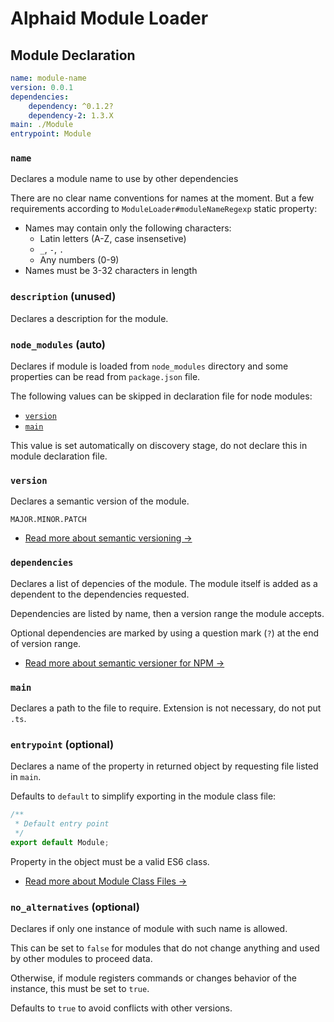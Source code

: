 # Alphaid Module Loader

## Module Declaration

```yaml
name: module-name
version: 0.0.1
dependencies:
    dependency: ^0.1.2?
    dependency-2: 1.3.X
main: ./Module
entrypoint: Module
```

### `name`

Declares a module name to use by other dependencies

There are no clear name conventions for names at the moment. But a few requirements according to `ModuleLoader#moduleNameRegexp` static property:

- Names may contain only the following characters:
  - Latin letters (A-Z, case insensetive)
  - `_`, `-`, `.`
  - Any numbers (0-9)
- Names must be 3-32 characters in length

### `description` (unused)

Declares a description for the module.

### `node_modules` (auto)

Declares if module is loaded from `node_modules` directory and some properties can be read from `package.json` file.

The following values can be skipped in declaration file for node modules:

- [`version`](#version)
- [`main`](#main)

This value is set automatically on discovery stage, do not declare this in module declaration file.

### `version`

Declares a semantic version of the module.

`MAJOR.MINOR.PATCH`

- [Read more about semantic versioning →](https://semver.org/)

### `dependencies`

Declares a list of depencies of the module. The module itself is added as a dependent to the dependencies requested.

Dependencies are listed by name, then a version range the module accepts.

Optional dependencies are marked by using a question mark (`?`) at the end of version range.

- [Read more about semantic versioner for NPM →](https://www.npmjs.com/package/semver)

### `main`

Declares a path to the file to require. Extension is not necessary, do not put `.ts`.

### `entrypoint` (optional)

Declares a name of the property in returned object by requesting file listed in `main`.

Defaults to `default` to simplify exporting in the module class file:

```ts
/**
 * Default entry point
 */
export default Module;
```

Property in the object must be a valid ES6 class.

- [Read more about Module Class Files →](./MODULE_FILE.md)

### `no_alternatives` (optional)

Declares if only one instance of module with such name is allowed.

This can be set to `false` for modules that do not change anything and used by other modules to proceed data.

Otherwise, if module registers commands or changes behavior of the instance, this must be set to `true`.

Defaults to `true`  to avoid conflicts with other versions.
